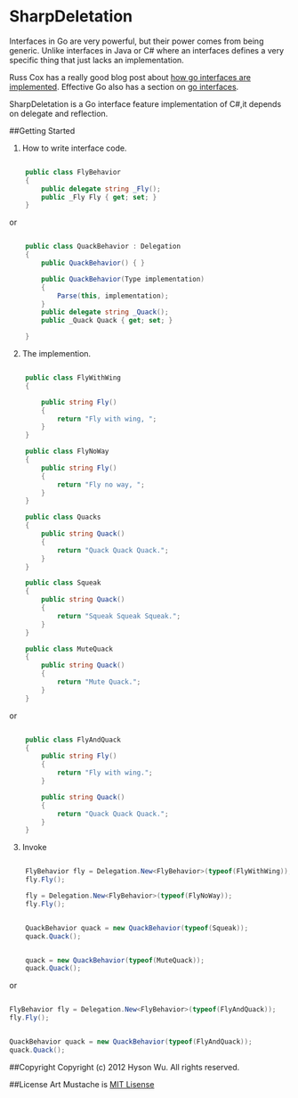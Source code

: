 SharpDeletation
==========
Interfaces in Go are very powerful, but their power comes from being generic.
Unlike interfaces in Java or C# where an interfaces defines a very specific thing that just lacks an implementation. 

Russ Cox has a really good blog post about [how go interfaces are implemented](http://research.swtch.com/2009/12/go-data-structures-interfaces.html).
Effective Go also has a section on [go interfaces](http://golang.org/doc/effective_go.html#interfaces_and_types).

SharpDeletation is a Go interface feature implementation of C#,it depends on delegate and reflection.


##Getting Started

1. How to write interface code.


```c#

    public class FlyBehavior
    {
        public delegate string _Fly();
        public _Fly Fly { get; set; }
    }

```

or 

```c#

    public class QuackBehavior : Delegation
    {
        public QuackBehavior() { }

        public QuackBehavior(Type implementation)
        {
            Parse(this, implementation);
        }
        public delegate string _Quack();
        public _Quack Quack { get; set; }

    }

```

2. The implemention.


```c#

    public class FlyWithWing
    {

        public string Fly()
        {
            return "Fly with wing, ";
        }
    }

    public class FlyNoWay
    {
        public string Fly()
        {
            return "Fly no way, ";
        }
    }

    public class Quacks
    {
        public string Quack()
        {
            return "Quack Quack Quack.";
        }
    }

    public class Squeak
    {
        public string Quack()
        {
            return "Squeak Squeak Squeak.";
        }
    }

    public class MuteQuack
    {
        public string Quack()
        {
            return "Mute Quack.";
        }
    }

```

or 

```c#

	public class FlyAndQuack
	{
		public string Fly()
		{
			return "Fly with wing.";
		}

        public string Quack()
        {
            return "Quack Quack Quack.";
        }
	}

```

3. Invoke

```c#

	FlyBehavior fly = Delegation.New<FlyBehavior>(typeof(FlyWithWing));
	fly.Fly();

	fly = Delegation.New<FlyBehavior>(typeof(FlyNoWay));
	fly.Fly();


	QuackBehavior quack = new QuackBehavior(typeof(Squeak));
	quack.Quack();


	quack = new QuackBehavior(typeof(MuteQuack));
	quack.Quack();

```
or

```c#

FlyBehavior fly = Delegation.New<FlyBehavior>(typeof(FlyAndQuack));
fly.Fly();


QuackBehavior quack = new QuackBehavior(typeof(FlyAndQuack));
quack.Quack();

```



##Copyright
Copyright (c) 2012 Hyson Wu. All rights reserved.

##License
Art Mustache is [MIT Lisense](http://www.opensource.org/licenses/mit-license.php)
